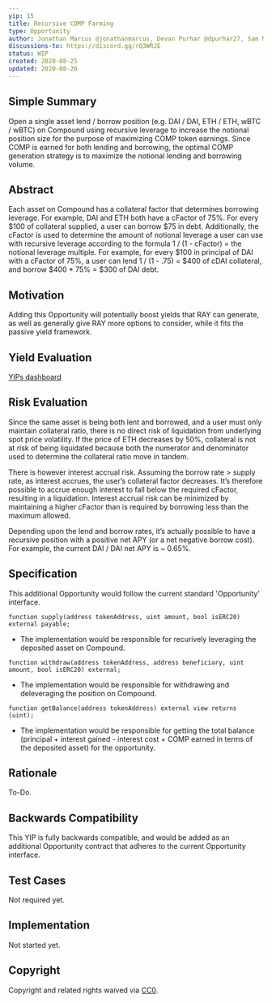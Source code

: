 ```yaml
---
yip: 15
title: Recursive COMP Farming
type: Opportunity
author: Jonathan Marcus @jonathanmarcus, Devan Purhar @dpurhar27, Sam Mitchell @samatstaked
discussions-to: https://discord.gg/rQ3WRJE
status: WIP
created: 2020-08-25
updated: 2020-08-26
---
```


<!--You can leave these HTML comments in your merged YIP and delete the visible duplicate text guides, they will not appear and may be helpful to refer to if you edit it again. This is the suggested template for new YIPs. Note that an YIP number will be assigned by an editor. When opening a pull request to submit your YIP, please use an abbreviated title in the filename, `yip-draft_title_abbrev.md`. The title should be 44 characters or less.-->
## Simple Summary
<!--"If you can't explain it simply, you don't understand it well enough." Provide a simplified and layman-accessible explanation of the YIP.-->
Open a single asset lend / borrow position (e.g. DAI / DAI, ETH / ETH, wBTC / wBTC) on Compound using recursive leverage to increase the notional position size for the purpose of maximizing COMP token earnings. Since COMP is earned for both lending and borrowing, the optimal COMP generation strategy is to maximize the notional lending and borrowing volume.

## Abstract
<!--A short (~200 word) description of the technical issue being addressed.-->
Each asset on Compound has a collateral factor that determines borrowing leverage. For example, DAI and ETH both have a cFactor of 75%. For every $100 of collateral supplied, a user can borrow $75 in debt. Additionally, the cFactor is used to determine the amount of notional leverage a user can use with recursive leverage according to the formula 1 / (1 - cFactor) = the notional leverage multiple. For example, for every $100 in principal of DAI with a cFactor of 75%, a user can lend 1 / (1 - .75) = $400 of cDAI collateral, and borrow $400 * 75% = $300 of DAI debt.

## Motivation
<!--The motivation is critical for YIPs that want to change the RAY protocol. It should clearly explain why the existing protocol specification is inadequate to address the problem that the YIP solves. YIP submissions without sufficient motivation may be rejected outright.-->
Adding this Opportunity will potentially boost yields that RAY can generate, as well as generally give RAY more options to consider, while it fits the passive yield framework. 

## Yield Evaluation
<!--The potential added value for extra yield generation. Historical data should be provided. The process used to evaluate the yield potential should be detailed here.-->
[YIPs dashboard](https://app.redash.io/staked/public/dashboards/djXVmljfvx4NkXIWSWP4tIhIaU71SGIu3bnZRXkS)

## Risk Evaluation
<!--The potential or attached risk that should be considered for this proposal. Historical data should be provided. The process used to evaluate the risks should be detailed here.-->
Since the same asset is being both lent and borrowed, and a user must only maintain collateral ratio, there is no direct risk of liquidation from underlying spot price volatility. If the price of ETH decreases by 50%, collateral is not at risk of being liquidated because both the numerator and denominator used to determine the collateral ratio move in tandem.

There is however interest accrual risk. Assuming the borrow rate > supply rate, as interest accrues, the user’s collateral factor decreases. It’s therefore possible to accrue enough interest to fall below the required cFactor, resulting in a liquidation. Interest accrual risk can be minimized by maintaining a higher cFactor than is required by borrowing less than the maximum allowed.

Depending upon the lend and borrow rates, it’s actually possible to have a recursive position with a positive net APY (or a net negative borrow cost). For example, the current DAI / DAI net APY is ~ 0.65%.

## Specification
<!--The technical specification should describe the syntax and semantics of any new feature.-->
This additional Opportunity would follow the current standard 'Opportunity' interface.

`function supply(address tokenAddress, uint amount, bool isERC20) external payable;`
- The implementation would be responsible for recurively leveraging the deposited asset on Compound.

`function withdraw(address tokenAddress, address beneficiary, uint amount, bool isERC20) external;`
- The implementation would be responsible for withdrawing and deleveraging the position on Compound.

`function getBalance(address tokenAddress) external view returns (uint);`
- The implementation would be responsible for getting the total balance (principal + interest gained - interest cost + COMP earned in terms of the deposited asset) for the opportunity.

## Rationale
<!--The rationale fleshes out the specification by describing what motivated the design and why particular design decisions were made. It should describe alternate designs that were considered and related work, e.g. how the feature is supported in other languages. The rationale may also provide evidence of consensus within the community, and should discuss important objections or concerns raised during discussion.-->
To-Do.

## Backwards Compatibility
<!--All YIPs that introduce backwards incompatibilities must include a section describing these incompatibilities and their severity. The YIP must explain how the author proposes to deal with these incompatibilities. YIP submissions without a sufficient backwards compatibility treatise may be rejected outright.-->
This YIP is fully backwards compatible, and would be added as an additional Opportunity contract that adheres to the current Opportunity interface.

## Test Cases
Not required yet.

## Implementation
<!--The implementations must be completed before any YIP is given status "Final", but it need not be completed before the YIP is accepted. While there is merit to the approach of reaching consensus on the specification and rationale before writing code, the principle of "rough consensus and running code" is still useful when it comes to resolving many discussions of API details.-->
Not started yet.

## Copyright
Copyright and related rights waived via [CC0](https://creativecommons.org/publicdomain/zero/1.0/).
